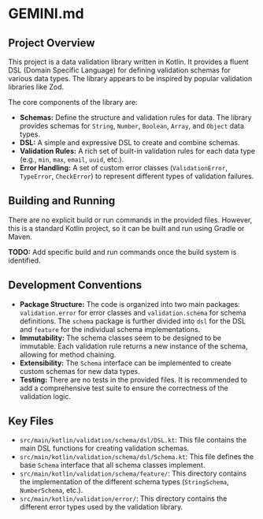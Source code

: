 
# GEMINI.md

## Project Overview

This project is a data validation library written in Kotlin. It provides a fluent DSL (Domain Specific Language) for defining validation schemas for various data types. The library appears to be inspired by popular validation libraries like Zod.

The core components of the library are:

*   **Schemas:** Define the structure and validation rules for data. The library provides schemas for `String`, `Number`, `Boolean`, `Array`, and `Object` data types.
*   **DSL:** A simple and expressive DSL to create and combine schemas.
*   **Validation Rules:** A rich set of built-in validation rules for each data type (e.g., `min`, `max`, `email`, `uuid`, etc.).
*   **Error Handling:** A set of custom error classes (`ValidationError`, `TypeError`, `CheckError`) to represent different types of validation failures.

## Building and Running

There are no explicit build or run commands in the provided files. However, this is a standard Kotlin project, so it can be built and run using Gradle or Maven.

**TODO:** Add specific build and run commands once the build system is identified.

## Development Conventions

*   **Package Structure:** The code is organized into two main packages: `validation.error` for error classes and `validation.schema` for schema definitions. The `schema` package is further divided into `dsl` for the DSL and `feature` for the individual schema implementations.
*   **Immutability:** The schema classes seem to be designed to be immutable. Each validation rule returns a new instance of the schema, allowing for method chaining.
*   **Extensibility:** The `Schema` interface can be implemented to create custom schemas for new data types.
*   **Testing:** There are no tests in the provided files. It is recommended to add a comprehensive test suite to ensure the correctness of the validation logic.

## Key Files

*   `src/main/kotlin/validation/schema/dsl/DSL.kt`: This file contains the main DSL functions for creating validation schemas.
*   `src/main/kotlin/validation/schema/dsl/Schema.kt`: This file defines the base `Schema` interface that all schema classes implement.
*   `src/main/kotlin/validation/schema/feature/`: This directory contains the implementation of the different schema types (`StringSchema`, `NumberSchema`, etc.).
*   `src/main/kotlin/validation/error/`: This directory contains the different error types used by the validation library.
